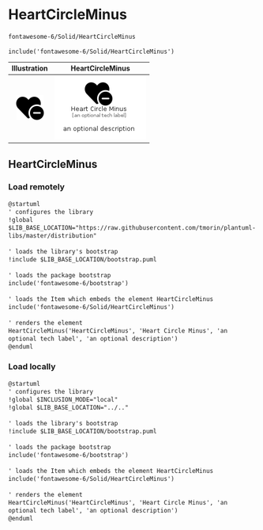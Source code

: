 # HeartCircleMinus


```text
fontawesome-6/Solid/HeartCircleMinus
```

```text
include('fontawesome-6/Solid/HeartCircleMinus')
```



| Illustration | HeartCircleMinus |
| :---: | :---: |
| ![illustration for Illustration](../../fontawesome-6/Solid/HeartCircleMinus.png) | ![illustration for HeartCircleMinus](../../fontawesome-6/Solid/HeartCircleMinus.Local.png) |




## HeartCircleMinus

### Load remotely
```plantuml
@startuml
' configures the library
!global $LIB_BASE_LOCATION="https://raw.githubusercontent.com/tmorin/plantuml-libs/master/distribution"

' loads the library's bootstrap
!include $LIB_BASE_LOCATION/bootstrap.puml

' loads the package bootstrap
include('fontawesome-6/bootstrap')

' loads the Item which embeds the element HeartCircleMinus
include('fontawesome-6/Solid/HeartCircleMinus')

' renders the element
HeartCircleMinus('HeartCircleMinus', 'Heart Circle Minus', 'an optional tech label', 'an optional description')
@enduml
```

### Load locally
```plantuml
@startuml
' configures the library
!global $INCLUSION_MODE="local"
!global $LIB_BASE_LOCATION="../.."

' loads the library's bootstrap
!include $LIB_BASE_LOCATION/bootstrap.puml

' loads the package bootstrap
include('fontawesome-6/bootstrap')

' loads the Item which embeds the element HeartCircleMinus
include('fontawesome-6/Solid/HeartCircleMinus')

' renders the element
HeartCircleMinus('HeartCircleMinus', 'Heart Circle Minus', 'an optional tech label', 'an optional description')
@enduml
```

